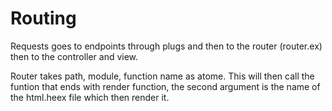 # Routing

Requests goes to endpoints through plugs and then to the router (router.ex) then to the controller
and view.


Router takes path, module, function name as atome. This will then call the funtion that ends with render function, the second argument is the name of the html.heex file which then render it.
